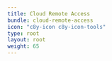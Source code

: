```yaml
---
title: Cloud Remote Access 
bundle: cloud-remote-access 
icon: "c8y-icon c8y-icon-tools" 
type: root 
layout: root
weight: 65
---
```

